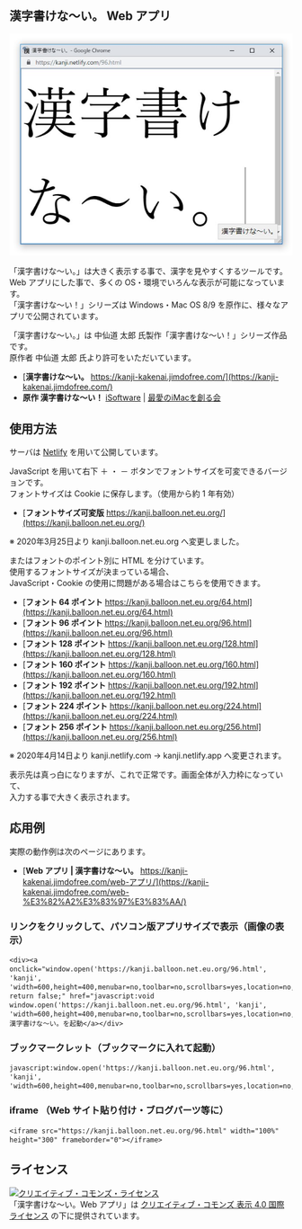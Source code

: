 ## 漢字書けな～い。 Web アプリ

![スクリーンショット](/screenshot.jpg)

「漢字書けな～い。」は大きく表示する事で、漢字を見やすくするツールです。\
Web アプリにした事で、多くの OS・環境でいろんな表示が可能になっています。\
「漢字書けな～い！」シリーズは Windows・Mac OS 8/9 を原作に、様々なアプリで公開されています。

「漢字書けな～い。」は 中仙道 太郎 氏製作「漢字書けな〜い！」シリーズ作品です。\
原作者 中仙道 太郎 氏より許可をいただいています。

- [**漢字書けな～い。** https://kanji-kakenai.jimdofree.com/](https://kanji-kakenai.jimdofree.com/)
- **原作 漢字書けな～い！** [iSoftware](http://nakasendo.com/isoft.html) | [最愛のiMacを創る会](http://nakasendo.com/) 

## 使用方法

サーバは [Netlify](https://www.netlify.com/) を用いて公開しています。

JavaScript を用いて右下 ＋ ・ － ボタンでフォントサイズを可変できるバージョンです。\
フォントサイズは Cookie に保存します。（使用から約 1 年有効）

- [**フォントサイズ可変版** https://kanji.balloon.net.eu.org/](https://kanji.balloon.net.eu.org/)

※ 2020年3月25日より kanji.balloon.net.eu.org へ変更しました。

またはフォントのポイント別に HTML を分けています。\
使用するフォントサイズが決まっている場合、\
JavaScript・Cookie の使用に問題がある場合はこちらを使用できます。

- [**フォント 64 ポイント** https://kanji.balloon.net.eu.org/64.html](https://kanji.balloon.net.eu.org/64.html)
- [**フォント 96 ポイント** https://kanji.balloon.net.eu.org/96.html](https://kanji.balloon.net.eu.org/96.html)
- [**フォント 128 ポイント** https://kanji.balloon.net.eu.org/128.html](https://kanji.balloon.net.eu.org/128.html)
- [**フォント 160 ポイント** https://kanji.balloon.net.eu.org/160.html](https://kanji.balloon.net.eu.org/160.html)
- [**フォント 192 ポイント** https://kanji.balloon.net.eu.org/192.html](https://kanji.balloon.net.eu.org/192.html)
- [**フォント 224 ポイント** https://kanji.balloon.net.eu.org/224.html](https://kanji.balloon.net.eu.org/224.html)
- [**フォント 256 ポイント** https://kanji.balloon.net.eu.org/256.html](https://kanji.balloon.net.eu.org/256.html)

※ 2020年4月14日より kanji.netlify.com → kanji.netlify.app へ変更されます。

表示先は真っ白になりますが、これで正常です。画面全体が入力枠になっていて、\
入力する事で大きく表示されます。

## 応用例

実際の動作例は次のページにあります。

- [**Web アプリ | 漢字書けな～い。** https://kanji-kakenai.jimdofree.com/web-アプリ/](https://kanji-kakenai.jimdofree.com/web-%E3%82%A2%E3%83%97%E3%83%AA/)


### リンクをクリックして、パソコン版アプリサイズで表示（画像の表示）

```
<div><a onclick="window.open('https://kanji.balloon.net.eu.org/96.html', 'kanji', 'width=600,height=400,menubar=no,toolbar=no,scrollbars=yes,location=no,resizable=yes'); return false;" href="javascript:void window.open('https://kanji.balloon.net.eu.org/96.html', 'kanji', 'width=600,height=400,menubar=no,toolbar=no,scrollbars=yes,location=no,resizable=yes')">漢字書けな〜い。を起動</a></div>
```

### ブックマークレット（ブックマークに入れて起動）

```
javascript:window.open('https://kanji.balloon.net.eu.org/96.html', 'kanji', 'width=600,height=400,menubar=no,toolbar=no,scrollbars=yes,location=no,resizable=yes')
```

### iframe （Web サイト貼り付け・ブログパーツ等に）

```
<iframe src="https://kanji.balloon.net.eu.org/96.html" width="100%" height="300" frameborder="0"></iframe>
```

## ライセンス

<a rel="license" href="http://creativecommons.org/licenses/by/4.0/"><img alt="クリエイティブ・コモンズ・ライセンス" style="border-width:0" src="https://i.creativecommons.org/l/by/4.0/88x31.png" /></a><br />
「漢字書けな～い。Web アプリ」は <a rel="license" href="http://creativecommons.org/licenses/by/4.0/">クリエイティブ・コモンズ 表示 4.0 国際 ライセンス</a> の下に提供されています。
